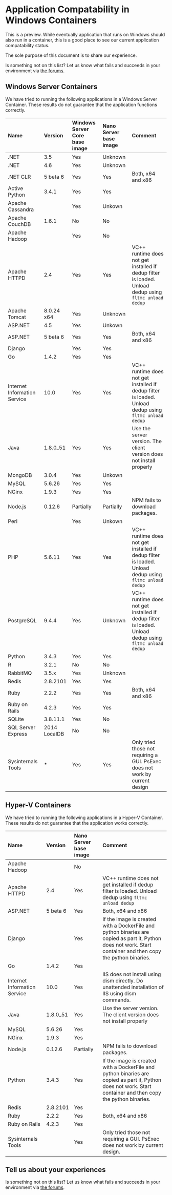 # Application Compatability in Windows Containers

This is a preview.  While eventually application that runs on Windows should also run in a container, this is a good place to see our current application compatability status.

The sole purpose of this document is to share our experience.

Is something not on this list?  Let us know what fails and succeeds in your environment via [the forums](https://social.msdn.microsoft.com/Forums/en-US/home?forum=windowscontainers).

## Windows Server Containers

We have tried to running the following applications in a Windows Server Container.  These results do not guarantee that the application functions correctly.

| **Name** | **Version** | **Windows Server Core base image** | **Nano Server base image** | **Comment** |
|:-----|:-----|:-----|:-----|:-----|
| .NET | 3.5 | Yes | Unknown |  | 
| .NET | 4.6 | Yes | Unknown |  | 
| .NET CLR | 5 beta 6 | Yes | Yes| Both, x64 and x86 | 
| Active Python | 3.4.1 | Yes | Yes | |
| Apache Cassandra || Yes | Unkown | 
| Apache CouchDB | 1.6.1 | No | No | |
| Apache Hadoop | | Yes | No | |
| Apache HTTPD | 2.4 | Yes | Yes | VC++ runtime does not get installed if dedup filter is loaded. Unload dedup using `fltmc unload dedup` |
| Apache Tomcat | 8.0.24 x64 | Yes | Unknown | |
| ASP.NET | 4.5 | Yes | Unkown | |
| ASP.NET | 5 beta 6 | Yes | Yes | Both, x64 and x86 |
| Django | |Yes|Yes| |
| Go | 1.4.2 | Yes | Yes | |
| Internet Information Service | 10.0 | Yes | Yes | VC++ runtime does not get installed if dedup filter is loaded. Unload dedup using `fltmc unload dedup` |
| Java | 1.8.0_51 | Yes | Yes | Use the server version. The client version does not install properly |
| MongoDB | 3.0.4 | Yes | Unkown | |
| MySQL | 5.6.26 | Yes | Yes | |
| NGinx | 1.9.3 | Yes | Yes | |
| Node.js | 0.12.6 | Partially | Partially | NPM fails to download packages. |
| Perl | | Yes | Unkown | |
| PHP | 5.6.11 | Yes | Yes | VC++ runtime does not get installed if dedup filter is loaded. Unload dedup using `fltmc unload dedup` |
| PostgreSQL | 9.4.4 | Yes | Unknown | VC++ runtime does not get installed if dedup filter is loaded. Unload dedup using `fltmc unload dedup` |
| Python | 3.4.3 | Yes | Yes | |
| R | 3.2.1 | No | No | |
| RabbitMQ | 3.5.x | Yes | Unknown | |
| Redis | 2.8.2101 | Yes | Yes | |
| Ruby | 2.2.2 | Yes | Yes | Both, x64 and x86 | 
| Ruby on Rails | 4.2.3 | Yes | Yes | |
| SQLite | 3.8.11.1 | Yes | No | |
| SQL Server Express | 2014 LocalDB | No | No |  |
| Sysinternals Tools | * | Yes | Yes | Only tried those not requiring a GUI. PsExec does not work by current design | 

## Hyper-V Containers

We have tried to running the following applications in a Hyper-V Container.  These results do not guarantee that the application works correctly.

| **Name** | **Version** | **Nano Server base image** | **Comment** |
|:-----|:-----|:-----|:-----|
| Apache Hadoop | | No | |
| Apache HTTPD | 2.4 | Yes | VC++ runtime does not get installed if dedup filter is loaded. Unload dedup using `fltmc unload dedup` |
| ASP.NET | 5 beta 6 | Yes | Both, x64 and x86 |
| Django |  | Yes | If the image is created with a DockerFile and python binaries are copied as part it, Python does not work. Start container and then copy the python binaries. |
| Go | 1.4.2 | Yes | |
| Internet Information Service | 10.0 | Yes | IIS does not install using dism directly.  Do unattended installation of IIS using dism commands. |
| Java | 1.8.0_51 | Yes | Use the server version. The client version does not install properly |
| MySQL | 5.6.26 | Yes | |
| NGinx | 1.9.3 | Yes | |
| Node.js | 0.12.6 | Partially | NPM fails to download packages. |
| Python | 3.4.3 | Yes |  If the image is created with a DockerFile and python binaries are copied as part it, Python does not work. Start container and then copy the python binaries. |
| Redis | 2.8.2101 | Yes | |
| Ruby | 2.2.2 | Yes | Both, x64 and x86 | 
| Ruby on Rails | 4.2.3 | Yes | |
| Sysinternals Tools | | Yes | Only tried those not requiring a GUI. PsExec does not work by current design. |

## Tell us about your experiences
Is something not on this list?  Let us know what fails and succeeds in your environment via [the forums](https://social.msdn.microsoft.com/Forums/en-US/home?forum=windowscontainers).
